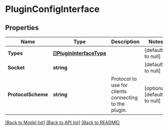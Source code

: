 # PluginConfigInterface

## Properties
Name | Type | Description | Notes
------------ | ------------- | ------------- | -------------
**Types** | [**[]PluginInterfaceType**](PluginInterfaceType.md) |  | [default to null]
**Socket** | **string** |  | [default to null]
**ProtocolScheme** | **string** | Protocol to use for clients connecting to the plugin. | [optional] [default to null]

[[Back to Model list]](../README.md#documentation-for-models) [[Back to API list]](../README.md#documentation-for-api-endpoints) [[Back to README]](../README.md)


